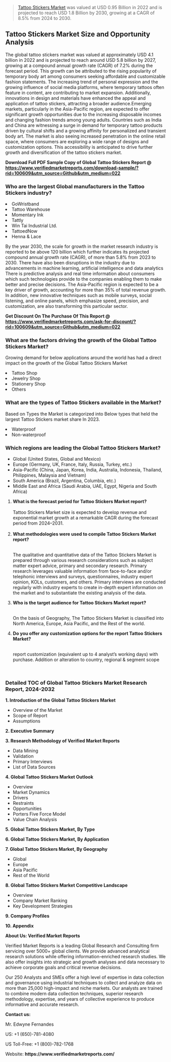 <blockquote><p><p><a href="https://www.verifiedmarketreports.com/download-sample/?rid=100609&utm_source=Github&utm_medium=022" target="_blank">Tattoo Stickers Market</a> was valued at USD 0.95 Billion in 2022 and is projected to reach USD 1.8 Billion by 2030, growing at a CAGR of 8.5% from 2024 to 2030.</p></blockquote><p><h2>Tattoo Stickers Market Size and Opportunity Analysis</h2>The global tattoo stickers market was valued at approximately USD 4.1 billion in 2022 and is projected to reach around USD 5.8 billion by 2027, growing at a compound annual growth rate (CAGR) of 7.2% during the forecast period. This growth can be attributed to the rising popularity of temporary body art among consumers seeking affordable and customizable fashion statements. The increasing trend of personal expression and the growing influence of social media platforms, where temporary tattoos often feature in content, are contributing to market expansion. Additionally, innovations in design and materials have enhanced the appeal and application of tattoo stickers, attracting a broader audience.Emerging markets, particularly in the Asia-Pacific region, are expected to offer significant growth opportunities due to the increasing disposable incomes and changing fashion trends among young adults. Countries such as India and China are witnessing a surge in demand for temporary tattoo products driven by cultural shifts and a growing affinity for personalized and transient body art. The market is also seeing increased penetration in the online retail space, where consumers are exploring a wide range of designs and customization options. This accessibility is anticipated to drive further growth and diversification of the tattoo stickers market.</p><p class=""><strong>Download Full PDF Sample Copy of Global Tattoo Stickers Report @ <a href="https://www.verifiedmarketreports.com/download-sample/?rid=100609&amp;utm_source=Github&amp;utm_medium=022" target="_blank">https://www.verifiedmarketreports.com/download-sample/?rid=100609&amp;utm_source=Github&amp;utm_medium=022</a></strong></p><h3 id="" class="">Who are the largest Global manufacturers in the Tattoo Stickers industry?</h3><p><li>GoWristband</li><li> Tattoo Warehouse</li><li> Momentary Ink</li><li> Tattly</li><li> Win Tai Industrial Ltd.</li><li> TattoedNow</li><li> Henna & Lace</li></p><div class=""><div class="" dir="" data-message-author-role="" data-message-id="" data-message-model-slug=""><div class=""><div class=""><div class=""><div class="" dir="" data-message-author-role="" data-message-id="" data-message-model-slug=""><div class=""><div class=""><p>By the year 2030, the scale for growth in the market research industry is reported to be above 120 billion which further indicates its projected compound annual growth rate (CAGR), of more than 5.8% from 2023 to 2030. There have also been disruptions in the industry due to advancements in machine learning, artificial intelligence and data analytics There is predictive analysis and real time information about consumers which such technologies provide to the companies enabling them to make better and precise decisions. The Asia-Pacific region is expected to be a key driver of growth, accounting for more than 35% of total revenue growth. In addition, new innovative techniques such as mobile surveys, social listening, and online panels, which emphasize speed, precision, and customization, are also transforming this particular sector.</p><p><strong>Get Discount On The Purchase Of This Report @&nbsp; <a href="https://www.verifiedmarketreports.com/ask-for-discount/?rid=100609&amp;utm_source=Github&amp;utm_medium=022" target="_blank">https://www.verifiedmarketreports.com/ask-for-discount/?rid=100609&amp;utm_source=Github&amp;utm_medium=022</a></strong></p></div></div></div></div></div></div></div></div><h3 id="" class="">What are the factors driving the growth of the Global Tattoo Stickers Market?</h3><p id="" class="">Growing demand for below applications around the world has had a direct impact on the growth of the Global Tattoo Stickers Market</p><p id="" class=""><li>Tattoo Shop</li><li> Jewelry Shop</li><li> Stationery Shop</li><li> Others</li></p><h3 id="" class="">What are the types of Tattoo Stickers available in the Market?</h3><p id="" class="">Based on Types the Market is categorized into Below types that held the largest Tattoo Stickers market share In 2023.</p><p id="" class=""><li>Waterproof</li><li> Non-waterproof</li></p><h3 id="" class="">Which regions are leading the Global Tattoo Stickers Market?</h3><ul><li>Global (United States, Global and Mexico)</li><li>Europe (Germany, UK, France, Italy, Russia, Turkey, etc.)</li><li>Asia-Pacific (China, Japan, Korea, India, Australia, Indonesia, Thailand, Philippines, Malaysia and Vietnam)</li><li>South America (Brazil, Argentina, Columbia, etc.)</li><li>Middle East and Africa (Saudi Arabia, UAE, Egypt, Nigeria and South Africa)</li></ul><p><ol><li><strong>What is the forecast period for Tattoo Stickers Market report?<br /></strong><br /><span data-sheets-root="1" data-sheets-value="{&quot;1&quot;:2,&quot;2&quot;:&quot;XXXX size is expected to develop revenue and exponential market growth at a remarkable CAGR during the forecast period from 2024&ndash;2030.&quot;}" data-sheets-userformat="{&quot;2&quot;:12674,&quot;4&quot;:{&quot;1&quot;:2,&quot;2&quot;:16776960},&quot;10&quot;:2,&quot;11&quot;:0,&quot;15&quot;:&quot;Arial&quot;,&quot;16&quot;:12}">Tattoo Stickers Market size is expected to develop revenue and exponential market growth at a remarkable CAGR during the forecast period from 2024&ndash;2031.</span><br /><br /></li><li><strong>What methodologies were used to compile Tattoo Stickers Market report?<br /><br /></strong><p>The qualitative and quantitative data of the&nbsp;Tattoo Stickers Market is prepared through various research considerations such as subject matter expert advice, primary and secondary research. Primary research leverages valuable information from face-to-face and/or telephonic interviews and surveys, questionnaires, industry expert opinion, KOLs, customers, and others. Primary interviews are conducted regularly with industry experts to create in-depth expert information on the market and to substantiate the existing analysis of the data.&nbsp;</p></li><li><strong>Who is the target audience for Tattoo Stickers Market report?<br /><br /></strong><p>On the basis of Geography, The&nbsp;Tattoo Stickers Market is classified into North America, Europe, Asia Pacific, and the Rest of the world.</p></li><li><strong>Do you offer any customization options for the report Tattoo Stickers Market?<br /><br /></strong><p>report customization (equivalent up to 4 analyst&rsquo;s working days) with purchase. Addition or alteration to country, regional &amp; segment scope</p><p>&nbsp;</p></li></ol></p><h3 id="" class="">Detailed TOC of Global Tattoo Stickers Market Research Report, 2024-2032</h3><p id="" class=""><strong>1. Introduction of the Global Tattoo Stickers Market</strong></p><ul><li>Overview of the Market</li><li>Scope of Report</li><li>Assumptions</li></ul><p id="" class=""><strong>2. Executive Summary</strong></p><p id="" class=""><strong>3. Research Methodology of&nbsp;Verified Market Reports</strong></p><ul><li>Data Mining</li><li>Validation</li><li>Primary Interviews</li><li>List of Data Sources</li></ul><p id="" class=""><strong>4. Global Tattoo Stickers Market Outlook</strong></p><ul><li>Overview</li><li>Market Dynamics</li><li>Drivers</li><li>Restraints</li><li>Opportunities</li><li>Porters Five Force Model</li><li>Value Chain Analysis</li></ul><p id="" class=""><strong>5. Global Tattoo Stickers Market, By&nbsp;Type</strong></p><p id="" class=""><strong>6. Global Tattoo Stickers Market, By Application</strong></p><p id="" class=""><strong>7. Global Tattoo Stickers Market, By Geography</strong></p><ul><li>Global</li><li>Europe</li><li>Asia Pacific</li><li>Rest of the World</li></ul><p id="" class=""><strong>8. Global Tattoo Stickers Market Competitive Landscape</strong></p><ul><li>Overview</li><li>Company Market Ranking</li><li>Key Development Strategies</li></ul><p id="" class=""><strong>9. Company Profiles</strong></p><p id="" class=""><strong>10. Appendix</strong></p><p id="" class=""><strong>About Us: Verified Market Reports</strong></p><p id="" class="">Verified Market Reports is a leading Global Research and Consulting firm servicing over 5000+ global clients. We provide advanced analytical research solutions while offering information-enriched research studies. We also offer insights into strategic and growth analyses and data necessary to achieve corporate goals and critical revenue decisions.</p><p id="" class="">Our 250 Analysts and SMEs offer a high level of expertise in data collection and governance using industrial techniques to collect and analyze data on more than 25,000 high-impact and niche markets. Our analysts are trained to combine modern data collection techniques, superior research methodology, expertise, and years of collective experience to produce informative and accurate research.</p><p id="" class=""><strong>Contact us:</strong></p><p id="" class="">Mr. Edwyne Fernandes</p><p id="" class="">US: +1 (650)-781-4080</p><p id="" class="">US Toll-Free: +1 (800)-782-1768</p><p id="" class="">Website: <a target="" data-test-app-aware-link=""><strong>https://www.verifiedmarketreports.com/</strong></a></p>

